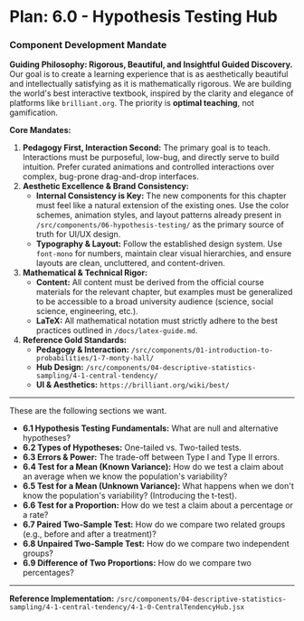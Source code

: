 # Plan: 6.0 - Hypothesis Testing Hub

### **Component Development Mandate**

**Guiding Philosophy: Rigorous, Beautiful, and Insightful Guided Discovery.**
Our goal is to create a learning experience that is as aesthetically beautiful and intellectually satisfying as it is mathematically rigorous. We are building the world's best interactive textbook, inspired by the clarity and elegance of platforms like `brilliant.org`. The priority is **optimal teaching**, not gamification.

**Core Mandates:**
1.  **Pedagogy First, Interaction Second:** The primary goal is to teach. Interactions must be purposeful, low-bug, and directly serve to build intuition. Prefer curated animations and controlled interactions over complex, bug-prone drag-and-drop interfaces.
2.  **Aesthetic Excellence & Brand Consistency:**
    *   **Internal Consistency is Key:** The new components for this chapter must feel like a natural extension of the existing ones. Use the color schemes, animation styles, and layout patterns already present in `/src/components/06-hypothesis-testing/` as the primary source of truth for UI/UX design.
    *   **Typography & Layout:** Follow the established design system. Use `font-mono` for numbers, maintain clear visual hierarchies, and ensure layouts are clean, uncluttered, and content-driven.
3.  **Mathematical & Technical Rigor:**
    *   **Content:** All content must be derived from the official course materials for the relevant chapter, but examples must be generalized to be accessible to a broad university audience (science, social science, engineering, etc.).
    *   **LaTeX:** All mathematical notation must strictly adhere to the best practices outlined in `/docs/latex-guide.md`.
4.  **Reference Gold Standards:**
    *   **Pedagogy & Interaction:** `/src/components/01-introduction-to-probabilities/1-7-monty-hall/`
    *   **Hub Design:** `/src/components/04-descriptive-statistics-sampling/4-1-central-tendency/`
    *   **UI & Aesthetics:** `https://brilliant.org/wiki/best/`

---


These are the following sections we want.

*   **6.1 Hypothesis Testing Fundamentals:** What are null and alternative hypotheses?
*   **6.2 Types of Hypotheses:** One-tailed vs. Two-tailed tests.
*   **6.3 Errors & Power:** The trade-off between Type I and Type II errors.
*   **6.4 Test for a Mean (Known Variance):** How do we test a claim about an average when we know the population's variability?
*   **6.5 Test for a Mean (Unknown Variance):** What happens when we don't know the population's variability? (Introducing the t-test).
*   **6.6 Test for a Proportion:** How do we test a claim about a percentage or a rate?
*   **6.7 Paired Two-Sample Test:** How do we compare two related groups (e.g., before and after a treatment)?
*   **6.8 Unpaired Two-Sample Test:** How do we compare two independent groups?
*   **6.9 Difference of Two Proportions:** How do we compare two percentages?

---

**Reference Implementation:** `/src/components/04-descriptive-statistics-sampling/4-1-central-tendency/4-1-0-CentralTendencyHub.jsx`